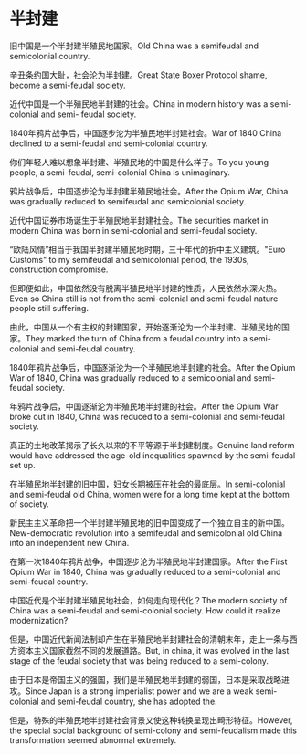 # 半封建

<p><span class="chinese">旧中国是一个半封建半殖民地国家。</span><span class="english">Old China was a semifeudal and semicolonial country.</span></p>

<p><span class="chinese">辛丑条约国大耻，社会沦为半封建。</span><span class="english">Great State Boxer Protocol shame, become a semi-feudal society.</span></p>

<p><span class="chinese">近代中国是一个半殖民地半封建的社会。</span><span class="english">China in modern history was a semi-colonial and semi- feudal society.</span></p>

<p><span class="chinese">1840年鸦片战争后，中国逐步沦为半殖民地半封建社会。</span><span class="english">War of 1840 China declined to a semi-feudal and semi-colonial country.</span></p>

<p><span class="chinese">你们年轻人难以想象半封建、半殖民地的中国是什么样子。</span><span class="english">To you young people, a semi-feudal, semi-colonial China is unimaginary.</span></p>

<p><span class="chinese">鸦片战争后，中国逐步沦为半封建半殖民地社会。</span><span class="english">After the Opium War, China was gradually reduced to semifeudal and semicolonial society.</span></p>

<p><span class="chinese">近代中国证券市场诞生于半殖民地半封建社会。</span><span class="english">The securities market in modern China was born in semi-colonial and semi-feudal society.</span></p>

<p><span class="chinese">“欧陆风情”相当于我国半封建半殖民地时期，三十年代的折中主义建筑。</span><span class="english">"Euro Customs" to my semifeudal and semicolonial period, the 1930s, construction compromise.</span></p>

<p><span class="chinese">但即便如此，中国依然没有脱离半殖民地半封建的性质，人民依然水深火热。</span><span class="english">Even so China still is not from the semi-colonial and semi-feudal nature people still suffering.</span></p>

<p><span class="chinese">由此，中国从一个有主权的封建国家，开始逐渐沦为一个半封建、半殖民地的国家。</span><span class="english">They marked the turn of China from a feudal country into a semi-colonial and semi-feudal country.</span></p>

<p><span class="chinese">1840年鸦片战争后，中国逐渐沦为一个半殖民地半封建的社会。</span><span class="english">After the Opium War of 1840, China was gradually reduced to a semicolonial and semi-feudal society.</span></p>

<p><span class="chinese">年鸦片战争后，中国逐渐沦为半殖民地半封建的社会。</span><span class="english">After the Opium War broke out in 1840, China was reduced to a semi-colonial and semi-feudal society.</span></p>

<p><span class="chinese">真正的土地改革揭示了长久以来的不平等源于半封建制度。</span><span class="english">Genuine land reform would have addressed the age-old inequalities spawned by the semi-feudal set up.</span></p>

<p><span class="chinese">在半殖民地半封建的旧中国，妇女长期被压在社会的最底层。</span><span class="english">In semi-colonial and semi-feudal old China, women were for a long time kept at the bottom of society.</span></p>

<p><span class="chinese">新民主主义革命把一个半封建半殖民地的旧中国变成了一个独立自主的新中国。</span><span class="english">New-democratic revolution into a semifeudal and semicolonial old China into an independent new China.</span></p>

<p><span class="chinese">在第一次1840年鸦片战争，中国逐步沦为半殖民地半封建国家。</span><span class="english">After the First Opium War in 1840, China was gradually reduced to a semi-colonial and semi-feudal country.</span></p>

<p><span class="chinese">中国近代是个半封建半殖民地社会，如何走向现代化？</span><span class="english">The modern society of China was a semi-feudal and semi-colonial society. How could it realize modernization?</span></p>

<p><span class="chinese">但是，中国近代新闻法制却产生在半殖民地半封建社会的清朝末年，走上一条与西方资本主义国家截然不同的发展道路。</span><span class="english">But, in china, it was evolved in the last stage of the feudal society that was being reduced to a semi-colony.</span></p>

<p><span class="chinese">由于日本是帝国主义的强国，我们是半殖民地半封建的弱国，日本是采取战略进攻。</span><span class="english">Since Japan is a strong imperialist power and we are a weak semi-colonial and semi-feudal country, she has adopted the.</span></p>

<p><span class="chinese">但是，特殊的半殖民地半封建社会背景又使这种转换呈现出畸形特征。</span><span class="english">However, the special social background of semi-colony and semi-feudalism made this transformation seemed abnormal extremely.</span></p>


